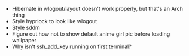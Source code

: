 - Hibernate in wlogout/layout doesn't work properly, but that's an Arch thing
- Style hyprlock to look like wlogout
- Style sddm
- Figure out how not to show default anime girl pic before loading wallpaper
- Why isn't ssh_add_key running on first terminal?
